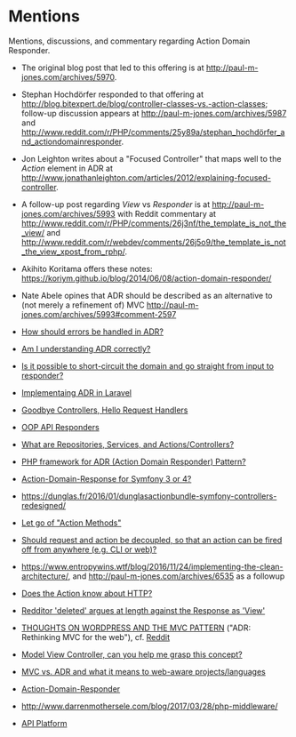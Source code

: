 # Mentions

Mentions, discussions, and commentary regarding Action Domain Responder.

- The original blog post that led to this offering is at <http://paul-m-jones.com/archives/5970>.

- Stephan Hochdörfer responded to that offering at <http://blog.bitexpert.de/blog/controller-classes-vs.-action-classes>; follow-up discussion appears at <http://paul-m-jones.com/archives/5987> and <http://www.reddit.com/r/PHP/comments/25y89a/stephan_hochdörfer_and_actiondomainresponder>.

- Jon Leighton writes about a "Focused Controller" that maps well to the _Action_ element in ADR at <http://www.jonathanleighton.com/articles/2012/explaining-focused-controller>.

- A follow-up post regarding _View_ vs _Responder_ is at <http://paul-m-jones.com/archives/5993> with Reddit commentary at <http://www.reddit.com/r/PHP/comments/26j3nf/the_template_is_not_the_view/> and <http://www.reddit.com/r/webdev/comments/26j5o9/the_template_is_not_the_view_xpost_from_rphp/>.

- Akihito Koritama offers these notes: <https://koriym.github.io/blog/2014/06/08/action-domain-responder/>

- Nate Abele opines that ADR should be described as an alternative to (not merely a refinement of) MVC <http://paul-m-jones.com/archives/5993#comment-2597>

- [How should errors be handled in ADR?](https://www.reddit.com/r/PHP/comments/6yd366/how_should_errors_be_handled_in_adr_pattern/)

- [Am I understanding ADR correctly?](https://www.reddit.com/r/PHP/comments/790ejb/am_i_understanding_adr_correctly/)

- [Is it possible to short-circuit the domain and go straight from input to responder?](https://github.com/arbiterphp/Arbiter.Arbiter/issues/8)

- [Implementaing ADR in Laravel](http://martinbean.co.uk/blog/2016/10/20/implementing-adr-in-laravel/)

- [Goodbye Controllers, Hello Request Handlers](https://jenssegers.com/85/goodbye-controllers-hello-request-handlers)

- [OOP API Responders](http://ryantablada.com/post/oop-api-responders)

- [What are Repositories, Services, and Actions/Controllers?](https://softwareengineering.stackexchange.com/questions/337274/what-are-repositories-services-and-actions-controllers)

- [PHP framework for ADR (Action Domain Responder) Pattern?](https://softwarerecs.stackexchange.com/questions/19189/php-framework-for-adr-action-domain-responder-pattern)

- [Action-Domain-Response for Symfony 3 or 4?](https://github.com/symfony/symfony/issues/11594)

- https://dunglas.fr/2016/01/dunglasactionbundle-symfony-controllers-redesigned/

- [Let go of "Action Methods"](https://matthiasnoback.nl/2014/06/framework-independent-controllers-part-3/)

- [Should request and action be decoupled, so that an action can be fired off from anywhere (e.g. CLI or web)?](https://github.com/pmjones/adr/issues/50)

- <https://www.entropywins.wtf/blog/2016/11/24/implementing-the-clean-architecture/>, and <http://paul-m-jones.com/archives/6535> as a followup

- [Does the Action know about HTTP?](https://www.reddit.com/r/PHP/comments/5x6m7z/random_thoughts_on_the_state_of_php_mvc/deg1a1b/?sort=old)

- [Redditor 'deleted' argues at length against the Response as 'View'](https://www.reddit.com/r/PHP/comments/6tw6jr/the_micro_framework_as_user_interface_framework/dloslkh/)

- [THOUGHTS ON WORDPRESS AND THE MVC PATTERN](https://carlalexander.ca/thoughts-wordpress-and-mvc-pattern/) ("ADR: Rethinking MVC for the web"), cf. [Reddit](https://www.reddit.com/r/PHP/comments/36vj01/wordpress_mvc_and_actiondomainresponder/)

- [Model View Controller, can you help me grasp this concept? ](https://www.reddit.com/r/PHP/comments/2q6uki/model_view_controller_can_you_help_me_grasp_this/)

- [MVC vs. ADR and what it means to web-aware projects/languages](https://www.reddit.com/r/PHP/comments/27psgs/mvc_vs_adr_and_what_it_means_to_webaware/)

- [Action-Domain-Responder](https://www.reddit.com/r/PHP/comments/26ogvj/actiondomainresponder/)

- http://www.darrenmothersele.com/blog/2017/03/28/php-middleware/

- [API Platform](https://api-platform.com/docs/core/operations/)
